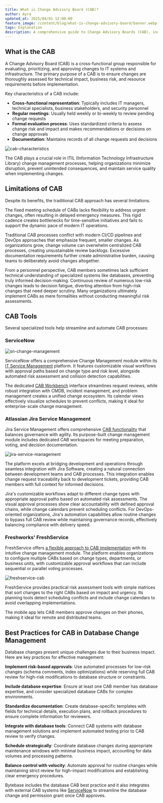 ```yaml
---
title: What is Change Advisory Board (CAB)?
author: Ayra
updated_at: 2025/04/01 12:00:00
feature_image: /content/blog/what-is-change-advisory-board/banner.webp
tags: Explanation
description: A comprehensive guide to Change Advisory Boards (CAB), including their purpose, limitations, popular tools, and best practices for database change management.
---
```


## What is the CAB

A Change Advisory Board (CAB) is a cross-functional group responsible for evaluating, prioritizing, and approving changes to IT systems and infrastructure. The primary purpose of a CAB is to ensure changes are thoroughly assessed for technical impact, business risk, and resource requirements before implementation.

Key characteristics of a CAB include:

- **Cross-functional representation**: Typically includes IT managers, technical specialists, business stakeholders, and security personnel
- **Regular meetings**: Usually held weekly or bi-weekly to review pending change requests
- **Formal evaluation process**: Uses standardized criteria to assess change risk and impact and makes recommendations or decisions on change approvals
- **Documentation**: Maintains records of all change requests and decisions

![cab-characteristics](/content/blog/what-is-change-advisory-board/cab-characteristics.webp)

The CAB plays a crucial role in ITIL (Information Technology Infrastructure Library) change management processes, helping organizations minimize disruption, prevent unintended consequences, and maintain service quality when implementing changes.

## Limitations of CAB

Despite its benefits, the traditional CAB approach has several limitations.

The fixed meeting schedule of CABs lacks flexibility to address urgent changes, often resulting in delayed emergency measures. This rigid cadence creates bottlenecks for time-sensitive initiatives and fails to support the dynamic pace of modern IT operations.

Traditional CAB processes conflict with modern CI/CD pipelines and DevOps approaches that emphasize frequent, smaller changes. As organizations grow, change volume can overwhelm centralized CAB processes, creating unsustainable review backlogs. Excessive documentation requirements further create administrative burden, causing teams to deliberately avoid changes altogether.

From a personnel perspective, CAB members sometimes lack sufficient technical understanding of specialized systems like databases, preventing truly informed decision-making. Continuous review of numerous low-risk changes leads to decision fatigue, diverting attention from high-risk changes that need deeper scrutiny. Many organizations ultimately implement CABs as mere formalities without conducting meaningful risk assessments.

## CAB Tools

Several specialized tools help streamline and automate CAB processes:

### ServiceNow

![sn-change-management](/content/blog/what-is-change-advisory-board/sn-change-management.webp)

ServiceNow offers a comprehensive Change Management module within its [IT Service Management](https://www.servicenow.com/products/itsm.html) platform. It features customizable visual workflows with approval paths based on change type and risk level, alongside automated risk assessment and collision detection capabilities.

The dedicated [CAB Workbench](https://www.servicenow.com/docs/bundle/yokohama-it-service-management/page/product/change-management/concept/cab-workbench.html) interface streamlines request reviews, while robust integration with CMDB, incident management, and problem management creates a unified change ecosystem. Its calendar views effectively visualize schedules to prevent conflicts, making it ideal for enterprise-scale change management.

### Atlassian Jira Service Management

Jira Service Management offers comprehensive [CAB functionality](https://www.atlassian.com/itsm/change-management/change-advisory-board) that balances governance with agility. Its purpose-built change management module includes dedicated CAB workspaces for meeting preparation, voting, and decision documentation.

![jira-service-management](/content/blog/what-is-change-advisory-board/jira-service-management.webp)

The platform excels at bridging development and operations through seamless integration with Jira Software, creating a natural connection between development teams and CAB processes. This integration enables change request traceability back to development tickets, providing CAB members with full context for informed decisions.

Jira's customizable workflows adapt to different change types with appropriate approval paths based on automated risk assessments. The visual approval processes show clear accountability with defined approval chains, while change calendars prevent scheduling conflicts. For DevOps-oriented organizations, Jira's automation capabilities allow routine changes to bypass full CAB review while maintaining governance records, effectively balancing compliance with delivery speed.

### Freshworks' FreshService

FreshService offers [a flexible approach to CAB implementation](http://support.freshservice.com/support/solutions/articles/155582-understanding-change-approvals-and-cabs) with its intuitive change management module. The platform enables organizations to configure multiple CABs based on change types, departments, or business units, with customizable approval workflows that can include sequential or parallel voting processes.

![freshservice-cab](/content/blog/what-is-change-advisory-board/freshservice-cab.webp)

FreshService provides practical risk assessment tools with simple matrices that sort changes to the right CABs based on impact and urgency. Its planning tools detect scheduling conflicts and include change calendars to avoid overlapping implementations.

The mobile app lets CAB members approve changes on their phones, making it ideal for remote and distributed teams.

## Best Practices for CAB in Database Change Management

Database changes present unique challenges due to their business impact. Here are key practices for effective management:

**Implement risk-based approvals**: Use automated processes for low-risk changes (schema comments, index optimizations) while reserving full CAB review for high-risk modifications to database structure or constraints.

**Include database expertise**: Ensure at least one CAB member has database expertise, and consider specialized database CABs for complex environments.

**Standardize documentation**: Create database-specific templates with fields for technical details, execution plans, and rollback procedures to ensure complete information for reviewers.

**Integrate with database tools**: Connect CAB systems with database management solutions and implement automated testing prior to CAB review to verify changes.

**Schedule strategically**: Coordinate database changes during appropriate maintenance windows with minimal business impact, accounting for data volumes and processing patterns.

**Balance control with velocity**: Automate approval for routine changes while maintaining strict review for high-impact modifications and establishing clear emergency procedures.

<HintBlock type="info">

Bytebase includes the database CAB best practice and it also integrates with external CAB systems like [ServiceNow](/blog/database-change-automation-github-servicenow-integration/) to streamline the database change and permission grant once CAB approves.

</HintBlock>
